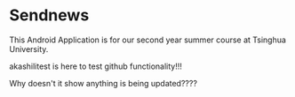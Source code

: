 # Sendnews

This Android Application is for our second year summer course at Tsinghua University. 

akashilitest is here to test github functionality!!!

Why doesn't it show anything is being updated???? 